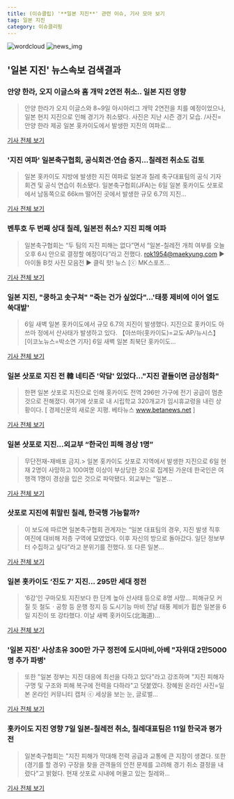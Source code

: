 ```yaml
---
title: (이슈클립) '**일본 지진**' 관련 이슈, 기사 모아 보기
tag: 일본 지진
category: 이슈클리핑
---
```

![wordcloud](https://s3.ap-northeast-2.amazonaws.com/lyrics101-wordcloud/2018-09-06-1536227113.png)
![news_img](https://user-images.githubusercontent.com/42597476/44507050-1206f400-a6e4-11e8-8d98-7ffbfebb353f.png)
## **'**일본 지진**'** 뉴스속보 검색결과
### 안양 한라, 오지 이글스와 홈 개막 2연전 취소.. **일본 지진** 영향

>안양 한라가 오지 이글스와 8~9일 아시아리그 개막 2연전을 치를 예정이었으나, 일본 현지 지진으로 인해 경기가 취소됐다. 사진은 지난 시즌 경기 모습. /사진=안양 한라 제공 일본 홋카이도에서 발생한 지진의 여파로...

<a href="http://star.mt.co.kr/stview.php?no=2018090617264801241" target="_blank">기사 전체 보기</a>

### '지진 여파' 일본축구협회, 공식회견·연습 중지...칠레전 취소도 검토

>일본 홋카이도 지방에 발생한 지진 여파로 일본과 칠레 축구대표팀의 공식 기자회견 및 공식 연습이 취소됐다. 일본축구협회(JFA)는 6일 일본 홋카이도 삿포로에서 남동쪽으로 66km 떨어진 곳에서 발생한 규모 6.7의 지진...

<a href="http://www.osen.co.kr/article/G1110983673" target="_blank">기사 전체 보기</a>

### 벤투호 두 번째 상대 칠레, 일본전 취소? 지진 피해 여파

>일본축구협회는 “두 팀의 지진 피해는 없다”면서 “일본-칠레전 개최 여부를 오늘 오후 6시 안으로 결정할 예정이다”라고 전했다. rok1954@maekyung.com ▶ 아이돌 B컷 사진 모음전 ▶ 클릭 핫! 뉴스 [ⓒ MK스포츠...

<a href="http://sports.mk.co.kr/view.php?year=2018&no=563069" target="_blank">기사 전체 보기</a>

### **일본 지진**, "쿵하고 솟구쳐" "죽는 건가 싶었다"…'태풍 제비에 이어 열도 쑥대밭'

>6일 새벽 일본 홋카이도에서 규모 6.7의 지진이 발생했다. 지진으로 홋카이도 아쓰마 정에서 산사태가 발생하고 있다. 【아쓰마(홋카이도)=교도·AP/뉴시스】 [이코노뉴스=박소연 기자] 6일 새벽 일본 최북단 홋카이도...

<a href="http://www.econonews.co.kr/news/articleView.html?idxno=35255" target="_blank">기사 전체 보기</a>

### 일본 삿포로 지진 전 韓 네티즌 '악담' 있었다…"지진 곁들이면 금상첨화"

>한편 일본 삿포로 지진으로 인해 홋카이도 전역 296만 가구에 전기 공급이 멈춘 것으로 전해졌다. 여기에 삿포로 내 시립학교 320개교가 임시휴교령을 내린 상황이다. [ 경제신문의 새로운 지평. 베타뉴스 www.betanews.net ]

<a href="http://www.betanews.net:8080/article/904967.html" target="_blank">기사 전체 보기</a>

### 일본 삿포로 지진…외교부 “한국인 피해 경상 1명”

>무단전재-재배포 금지.> 일본 홋카이도 삿포로 지역에서 발생한 지진으로 6일 현재 2명이 사망하고 100여명 이상이 부상당한 것으로 집계된 가운데 한국인은 여행객 1명이 경상을 입은 것으로 파악됐다. 외교부는 “일본...

<a href="http://news.mt.co.kr/mtview.php?no=2018090615127689108" target="_blank">기사 전체 보기</a>

### 삿포로 지진에 휘말린 칠레, 한국행 가능할까?

>이 보도에 따르면 일본축구협회 관계자는 “일본 대표팀의 경우, 지진 발생 직후 여진에 대비해 저층 구역에 모였었다. 이후 자신의 방으로 돌아갔다. 일단 정보부터 수집하고 싶다”라고 분위기를 전했다. 또 다른 일본...

<a href="http://www.besteleven.com/National/news_world_01_view.asp?iBoard=12&iIDX=113053" target="_blank">기사 전체 보기</a>

### 일본 홋카이도 ‘진도 7’ 지진… 295만 세대 정전

>‘6강’인 구마모토 지진보다 한 단계 높아 산사태 등으로 8명 사망… 피해규모 커질 듯 철도ㆍ공항 등 운행 정지 등 도시기능 마비 전날 태풍 제비가 휩쓴 일본을 6일 지진이 또 강타했다. 이날 새벽 홋카이도(北海道)...

<a href="http://www.hankookilbo.com/v/620a0223ee6649169fe8a8086d7cc25f" target="_blank">기사 전체 보기</a>

### '**일본 지진**' 사상초유 300만 가구 정전에 도시마비,아베 "자위대 2만5000명 추가 파병'

>또한 "일본 정부는 지진 대응에 최선을 다하고 있다"라고 강조하며 "지진 피해자 구명 및 구조와 피해 복구에 전력을 다하라"고 덧붙였다. 장혜원 온라인 사진=일본 온라인 커뮤니티 캡처 ⓒ 세상을 보는 눈, 글로벌...

<a href="http://www.segye.com/content/html/2018/09/06/20180906006321.html?OutUrl=naver" target="_blank">기사 전체 보기</a>

### 홋카이도 지진 영향 7일 일본-칠레전 취소, 칠레대표팀은 11일 한국과 평가전

>일본축구협회는 "지진 피해가 막대해 전력 공급과 교통에 큰 지장이 생겼다. 또한 (경기를 할 경우) 구장을 찾을 관객들의 안전 문제를 고려해 경기 취소 결정을 내렸다"고 밝혔다. 현재 삿포로 시내에 머물고 있는 칠레와...

<a href="http://www.mediapen.com/news/view/381153" target="_blank">기사 전체 보기</a>


